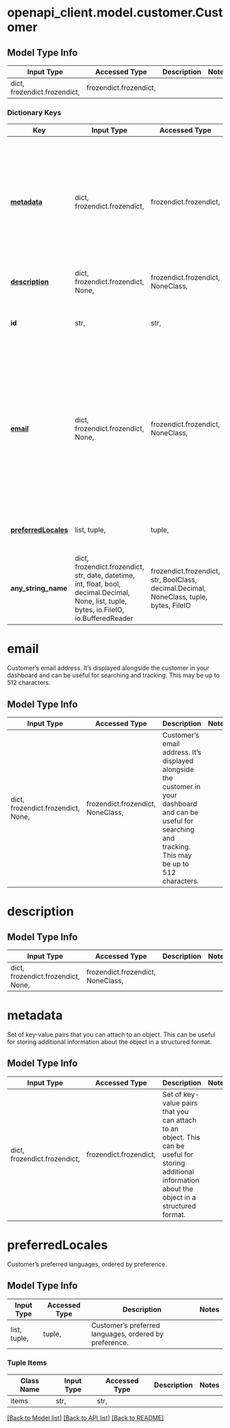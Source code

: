# openapi_client.model.customer.Customer

## Model Type Info
Input Type | Accessed Type | Description | Notes
------------ | ------------- | ------------- | -------------
dict, frozendict.frozendict,  | frozendict.frozendict,  |  | 

### Dictionary Keys
Key | Input Type | Accessed Type | Description | Notes
------------ | ------------- | ------------- | ------------- | -------------
**[metadata](#metadata)** | dict, frozendict.frozendict,  | frozendict.frozendict,  | Set of key-value pairs that you can attach to an object. This can be useful for storing additional information about the object in a structured format. | 
**[description](#description)** | dict, frozendict.frozendict, None,  | frozendict.frozendict, NoneClass,  |  | 
**id** | str,  | str,  | A unique identifier of the customer in your system. | 
**[email](#email)** | dict, frozendict.frozendict, None,  | frozendict.frozendict, NoneClass,  | Customer’s email address. It’s displayed alongside the customer in your dashboard and can be useful for searching and tracking. This may be up to 512 characters. | 
**[preferredLocales](#preferredLocales)** | list, tuple,  | tuple,  | Customer’s preferred languages, ordered by preference. | 
**any_string_name** | dict, frozendict.frozendict, str, date, datetime, int, float, bool, decimal.Decimal, None, list, tuple, bytes, io.FileIO, io.BufferedReader | frozendict.frozendict, str, BoolClass, decimal.Decimal, NoneClass, tuple, bytes, FileIO | any string name can be used but the value must be the correct type | [optional]

# email

Customer’s email address. It’s displayed alongside the customer in your dashboard and can be useful for searching and tracking. This may be up to 512 characters.

## Model Type Info
Input Type | Accessed Type | Description | Notes
------------ | ------------- | ------------- | -------------
dict, frozendict.frozendict, None,  | frozendict.frozendict, NoneClass,  | Customer’s email address. It’s displayed alongside the customer in your dashboard and can be useful for searching and tracking. This may be up to 512 characters. | 

# description

## Model Type Info
Input Type | Accessed Type | Description | Notes
------------ | ------------- | ------------- | -------------
dict, frozendict.frozendict, None,  | frozendict.frozendict, NoneClass,  |  | 

# metadata

Set of key-value pairs that you can attach to an object. This can be useful for storing additional information about the object in a structured format.

## Model Type Info
Input Type | Accessed Type | Description | Notes
------------ | ------------- | ------------- | -------------
dict, frozendict.frozendict,  | frozendict.frozendict,  | Set of key-value pairs that you can attach to an object. This can be useful for storing additional information about the object in a structured format. | 

# preferredLocales

Customer’s preferred languages, ordered by preference.

## Model Type Info
Input Type | Accessed Type | Description | Notes
------------ | ------------- | ------------- | -------------
list, tuple,  | tuple,  | Customer’s preferred languages, ordered by preference. | 

### Tuple Items
Class Name | Input Type | Accessed Type | Description | Notes
------------- | ------------- | ------------- | ------------- | -------------
items | str,  | str,  |  | 

[[Back to Model list]](../../README.md#documentation-for-models) [[Back to API list]](../../README.md#documentation-for-api-endpoints) [[Back to README]](../../README.md)

